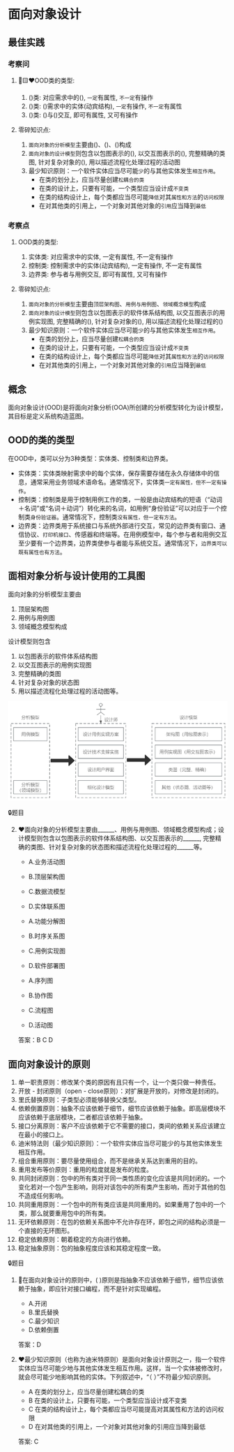 # 面向对象设计

## 最佳实践

### 考察问

1. 🔴🟨❤️OOD类的类型:
    1. ()类: 对应需求中的(), `一定`有属性, `不一定`有操作
    2. ()类: ()需求中的实体(动宾结构), `一定`有操作, `不一定`有属性 
    3. ()类: ()与()交互, 即可有属性, 又可有操作

2. 零碎知识点:
    1. `面向对象的分析模型`主要由()、()、()构成
    2. `面向对象的设计模型`则包含以包图表示的(), 以交互图表示的(), 完整精确的类图, 针对复杂对象的(), 用以描述流程化处理过程的活动图
    3. 最少知识原则：一个软件实体应当尽可能`少`的与其他实体发生`相互作用`。
        - 在类的划分上，应当尽量创建`松耦合的类`
        - 在类的设计上，只要有可能，一个类型应当设计成`不变类`
        - 在类的结构设计上，每个类都应当尽可能`降低`对其`属性和方法`的`访问权限`
        - 在对其他类的引用上，一个对象对其他对象的`引用`应当降到`最低`


### 考察点


1. OOD类的类型:
    1. 实体类: 对应需求中的实体, 一定有属性, 不一定有操作
    2. 控制类: 控制需求中的实体(动宾结构), 一定有操作, 不一定有属性 
    3. 边界类: 参与者与用例交互, 即可有属性, 又可有操作

2. 零碎知识点:
    1. `面向对象的分析模型`主要由`顶层架构图`、`用例与用例图`、`领域概念模型`构成
    2. `面向对象的设计模型`则包含以包图表示的软件体系结构图, 以交互图表示的用例实现图, 完整精确的(), 针对复杂对象的(), 用以描述流程化处理过程的()
    3. 最少知识原则：一个软件实体应当尽可能`少`的与其他实体发生`相互作用`。
        - 在类的划分上，应当尽量创建`松耦合的类`
        - 在类的设计上，只要有可能，一个类型应当设计成`不变类`
        - 在类的结构设计上，每个类都应当尽可能`降低`对其`属性和方法`的`访问权限`
        - 在对其他类的引用上，一个对象对其他对象的`引用`应当降到`最低`


## 概念

面向对象设计(OOD)是将面向对象分析(OOA)所创建的分析模型转化为设计模型，其目标是定义系统构造蓝图。

## OOD的类的类型

在OOD中，类可以分为3种类型：实体类、控制类和边界类。
  
- 实体类：实体类映射需求中的每个实体，保存需要存储在永久存储体中的信息，通常采用业务领域术语命名。通常情况下，实体类`一定有属性，但不一定有操作`。
- 控制类：控制类是用于控制用例工作的类，一般是由动宾结构的短语（“动词＋名词”或“名词＋动词”）转化来的名词，如用例“身份验证”可以对应于一个控制类`身份验证器`。通常情况下，控制类`没有属性，但一定有方法`。
- 边界类：边界类用于系统接口与系统外部进行交互，常见的边界类有窗口、通信协议、`打印机接口`、传感器和终端等。在用例模型中，每个参与者和用例交互至少要有一个边界类，边界类使参与者能与系统交互。通常情况下，`边界类可以既有属性也有方法`。

## 面相对象分析与设计使用的工具图

面向对象的分析模型主要由

1. 顶层架构图
2. 用例与用例图
3. 领域概念模型构成

设计模型则包含

1. 以包图表示的软件体系结构图
2. 以交互图表示的用例实现图
3. 完整精确的类图
4. 针对复杂对象的状态图
5. 用以描述流程化处理过程的活动图等。

![alt text](面向对象/2.png)

🔒题目

2. ❤️面向对象的分析模型主要由______、用例与用例图、领域概念模型构成；设计模型则包含以包图表示的软件体系结构图、以交互图表示的______, 完整精确的类图、针对复杂对象的状态图和描述流程化处理过程的______等。

    - A.业务活动图
    - B.顶层架构图
    - C.数据流模型
    - D.实体联系图

    - A.功能分解图
    - B.时序关系图
    - C.用例实现图
    - D.软件部署图

    - A.序列图
    - B.协作图
    - C.流程图
    - D.活动图

    答案：B C D

## 面向对象设计的原则

1. 单一职责原则：修改某个类的原因有且只有一个，让一个类只做一种责任。
2. 开放 - 封闭原则（open - close原则）：对扩展是开放的，对修改是封闭的。
3. 里氏替换原则：子类型必须能够替换父类型。
4. 依赖倒置原则：抽象不应该依赖于细节，细节应该依赖于抽象。即高层模块不应该依赖于底层模块，二者都应该依赖于抽象。
5. 接口分离原则：客户不应该依赖于它不需要的接口，类间的依赖关系应该建立在最小的接口上。
6. 迪米特法则（最少知识原则）：一个软件实体应当尽可能少的与其他实体发生相互作用。
7. 组合重用原则：要尽量使用组合，而不是继承关系达到重用的目的。
8. 重用发布等价原则：重用的粒度就是发布的粒度。
9. 共同封闭原则：包中的所有类对于同一类性质的变化应该是共同封闭的。一个变化若对一个包产生影响，则将对该包中的所有类产生影响，而对于其他的包不造成任何影响。
10. 共同重用原则：一个包中的所有类应该是共同重用的。如果重用了包中的一个类，那么就要重用包中的所有类。
11. 无环依赖原则：在包的依赖关系图中不允许存在环，即包之间的结构必须是一个直接的无环图形。
12. 稳定依赖原则：朝着稳定的方向进行依赖。
13. 稳定抽象原则：包的抽象程度应该和其稳定程度一致。

🔒题目

1. 💚在面向对象设计的原则中，(  )原则是指抽象不应该依赖于细节，细节应该依赖于抽象，即应针对接口编程，而不是针对实现编程。

    - A.开闭
    - B.里氏替换
    - C.最少知识
    - D.依赖倒置

    答案：D


2. ❤️最少知识原则（也称为迪米特原则）是面向对象设计原则之一，指一个软件实体应当尽可能少地与其他实体发生相互作用。这样，当一个实体被修改时，就会尽可能少地影响其他的实体。下列叙述中，“（  ）”不符最少知识原则。

    - A 在类的划分上，应当尽量创建松耦合的类
    - B 在类的设计上，只要有可能，一个类型应当设计成不变类
    - C 在类的结构设计上，每个类都应当尽可能提高对其属性和方法的访问权限
    - D 在对其他类的引用上，一个对象对其他对象的引用应当降到最低 


    答案: C